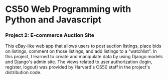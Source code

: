 # CS50 Web Programming with Python and Javascript
### Project 2: E-commerce Auction Site
This eBay-like web app that allows users to post auction listings, place bids on listings, comment on those listings, and add listings to a “watchlist". 
In this project, I learned to create and manipulate data by using Django models and Django's admin site.
The views related to user authorization (login, register, logout) was provided by Harvard's CS50 staff in the project's distribution code.

